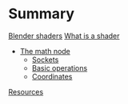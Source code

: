 # Summary

[Blender shaders](README.md)
[What is a shader](shaders.md)
- [The math node](mnode/README.md)
    - [Sockets]()
    - [Basic operations](mnode/basic_ops.md)
    - [Coordinates]()

[Resources](resources.md)